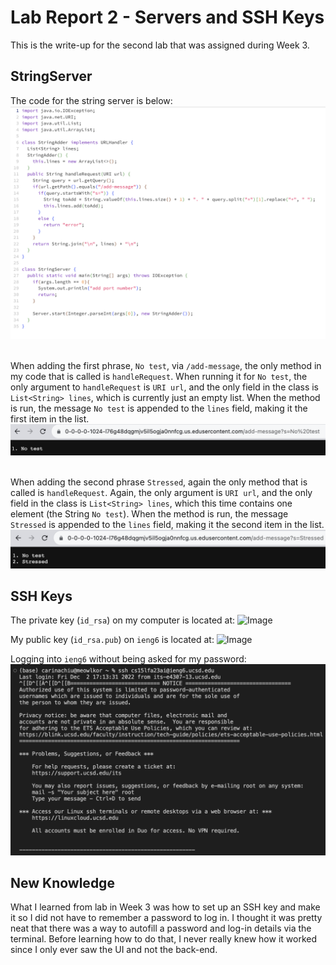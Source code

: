 # Lab Report 2 - Servers and SSH Keys
This is the write-up for the second lab that was assigned during Week 3.

## StringServer
The code for the string server is below: <br> ![Image](https://raw.githubusercontent.com/aerin-c/cse15l-lab-reports/main/Screenshot%202023-10-22%20at%2022.39.21.png) 

<br> When adding the first phrase, `No test`, via `/add-message`, the only method in my code that is called is `handleRequest`. When running it for `No test`, the only argument to `handleRequest` is `URI url`, and the only field in the class is `List<String> lines`, which is currently just an empty list. When the method is run, the message `No test` is appended to the `lines` field, making it the first item in the list.
![Image](https://raw.githubusercontent.com/aerin-c/cse15l-lab-reports/main/Screenshot%202023-10-22%20at%2022.41.27.png) 

<br> When adding the second phrase `Stressed`, again the only method that is called is `handleRequest`. Again, the only argument is `URI url`, and the only field in the class is `List<String> lines`, which this time contains one element (the String `No test`). When the method is run, the message `Stressed` is appended to the `lines` field, making it the second item in the list.
![Image](https://raw.githubusercontent.com/aerin-c/cse15l-lab-reports/main/Screenshot%202023-10-22%20at%2022.41.57.png)


## SSH Keys
The private key (`id_rsa`) on my computer is located at: 
![Image]() 

My public key (`id_rsa.pub`) on `ieng6` is located at:
![Image]() 

Logging into `ieng6` without being asked for my password:
![Image](https://raw.githubusercontent.com/aerin-c/cse15l-lab-reports/main/Screenshot%202023-10-22%20at%2023.10.51.png)

## New Knowledge
What I learned from lab in Week 3 was how to set up an SSH key and make it so I did not have to remember a password to log in. I thought it was pretty neat that there was a way to autofill a password and log-in details via the terminal. Before learning how to do that, I never really knew how it worked since I only ever saw the UI and not the back-end.
